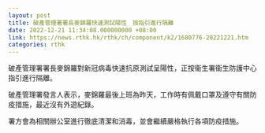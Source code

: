 ```yaml
---
layout: post
title: 破產管理署署長麥錦羅快速測試陽性　按指引進行隔離
date: 2022-12-21 11:34:08.000000000 +08:00
link: https://news.rthk.hk/rthk/ch/component/k2/1680776-20221221.htm
categories: rthk
---
```


破產管理署署長麥錦羅對新冠病毒快速抗原測試呈陽性，正按衞生署衞生防護中心指引進行隔離。
 
破產管理署發言人表示，麥錦羅最後上班為昨天，工作時有佩戴口罩及遵守有關防疫措施，最近沒有外遊紀錄。
 
署方會為相關辦公室進行徹底清潔和消毒，並會繼續嚴格執行各項防疫措施。
